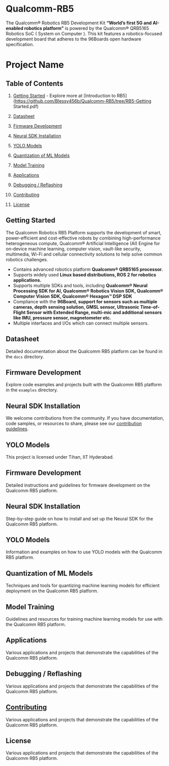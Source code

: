 # Qualcomm-RB5
 The Qualcomm® Robotics RB5 Development Kit **“World’s first 5G and AI-enabled robotics platform”**  is powered by the Qualcomm® QRB5165 Robotics SoC ( System on Computer ). This kit features a robotics-focused development board that adheres to the 96Boards open hardware specification.

# Project Name

## Table of Contents

1. [Getting Started](#getting-started) - Explore more at [Introduction to RB5](https://github.com/Blessy456b/Qualcomm-RB5/tree/RB5-Getting Started.pdf)

2. [Datasheet](#datasheet)
3. [Firmware Development](#firmware-development)
4. [Neural SDK Installation](#neural-sdk-installation)
5. [YOLO Models](#yolo-models)
6. [Quantization of ML Models](#quantization-of-ml-models)
7. [Model Training](#model-training)
8. [Applications](#applications)
9. [Debugging / Reflashing](#debugging/reflashing)
10. [Contributing](#contributing)
11. [License](#license)

## Getting Started

The Qualcomm Robotics RB5 Platform supports the development of smart, power-efficient and cost-effective robots by combining high-performance heterogeneous compute, Qualcomm® Artificial Intelligence (AI) Engine for on-device machine learning, computer vision, vault-like security, multimedia, Wi-Fi and cellular connectivity solutions to help solve common robotics challenges.
+ Contains advanced robotics platform **Qualcomm® QRB5165 processor.**
+ Supports widely used **Linux based distributions, ROS 2 for robotics applications.**
+ Supports multiple SDKs and tools, including **Qualcomm® Neural Processing SDK for AI, Qualcomm® Robotics Vision SDK, Qualcomm® Computer Vision SDK, Qualcomm® Hexagon™ DSP SDK**
+ Compliance with the **96Board, support for sensors such as multiple cameras, depth sensing solution, GMSL sensor, Ultrasonic Time-of-Flight Sensor with Extended Range, multi-mic and additional sensors like IMU, pressure sensor, magnetometer etc.**
+ Multiple interfaces and I/Os which can connect multiple sensors.


## Datasheet

Detailed documentation about the Qualcomm RB5 platform can be found in the `docs` directory.

## Firmware Development

Explore code examples and projects built with the Qualcomm RB5 platform in the `examples` directory.

## Neural SDK Installation
We welcome contributions from the community. If you have documentation, code samples, or resources to share, please see our [contribution guidelines](CONTRIBUTING.md).

## YOLO Models

This project is licensed under Tihan, IIT Hyderabad.

## Firmware Development

Detailed instructions and guidelines for firmware development on the Qualcomm RB5 platform.

## Neural SDK Installation

Step-by-step guide on how to install and set up the Neural SDK for the Qualcomm RB5 platform.

## YOLO Models

Information and examples on how to use YOLO models with the Qualcomm RB5 platform.

## Quantization of ML Models

Techniques and tools for quantizing machine learning models for efficient deployment on the Qualcomm RB5 platform.

## Model Training

Guidelines and resources for training machine learning models for use with the Qualcomm RB5 platform.

## Applications

Various applications and projects that demonstrate the capabilities of the Qualcomm RB5 platform.

## Debugging / Reflashing

Various applications and projects that demonstrate the capabilities of the Qualcomm RB5 platform.

## [Contributing](#contributing)

Various applications and projects that demonstrate the capabilities of the Qualcomm RB5 platform.

## License


Various applications and projects that demonstrate the capabilities of the Qualcomm RB5 platform.










